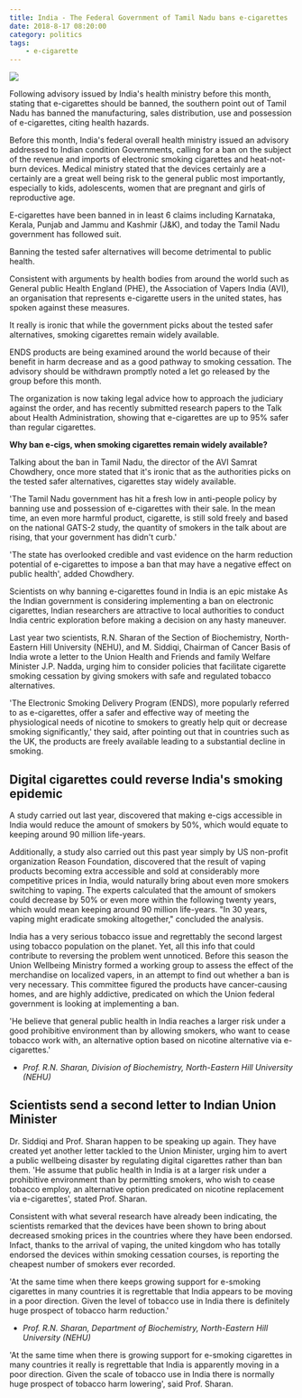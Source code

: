 ```yaml
---
title: India - The Federal Government of Tamil Nadu bans e-cigarettes
date: 2018-8-17 08:20:00
category: politics
tags:
	- e-cigarette
---
```


![](/img/4.jpg)

Following advisory issued by India's health ministry before this month, stating that e-cigarettes should be banned, the southern point out of Tamil Nadu has banned the manufacturing, sales distribution, use and possession of e-cigarettes, citing health hazards.

Before this month, India's federal overall health ministry issued an advisory addressed to Indian condition Governments, calling for a ban on the subject of the revenue and imports of electronic smoking cigarettes and heat-not-burn devices. Medical ministry stated that the devices certainly are a certainly are a great well being risk to the general public most importantly, especially to kids, adolescents, women that are pregnant and girls of reproductive age.

<!-- more -->

E-cigarettes have been banned in in least 6 claims including Karnataka, Kerala, Punjab and Jammu and Kashmir (J&K), and today the Tamil Nadu government has followed suit.

Banning the tested safer alternatives will become detrimental to public health.

Consistent with arguments by health bodies from around the world such as General public Health England (PHE), the Association of Vapers India (AVI), an organisation that represents e-cigarette users in the united states, has spoken against these measures.

It really is ironic that while the government picks about the tested safer alternatives, smoking cigarettes remain widely available.

ENDS products are being examined around the world because of their benefit in harm decrease and as a good pathway to smoking cessation. The advisory should be withdrawn promptly noted a let go released by the group before this month.

The organization is now taking legal advice how to approach the judiciary against the order, and has recently submitted research papers to the Talk about Health Administration, showing that e-cigarettes are up to 95% safer than regular cigarettes.

__Why ban e-cigs, when smoking cigarettes remain widely available?__

Talking about the ban in Tamil Nadu, the director of the AVI Samrat Chowdhery, once more stated that it's ironic that as the authorities picks on the tested safer alternatives, cigarettes stay widely available.

'The Tamil Nadu government has hit a fresh low in anti-people policy by banning use and possession of e-cigarettes with their sale. In the mean time, an even more harmful product, cigarette, is still sold freely and based on the national GATS-2 study, the quantity of smokers in the talk about are rising, that your government has didn't curb.'

'The state has overlooked credible and vast evidence on the harm reduction potential of e-cigarettes to impose a ban that may have a negative effect on public health', added Chowdhery.

Scientists on why banning e-cigarettes found in India is an epic mistake
As the Indian government is considering implementing a ban on electronic cigarettes, Indian researchers are attractive to local authorities to conduct India centric exploration before making a decision on any hasty maneuver.

Last year two scientists, R.N. Sharan of the Section of Biochemistry, North-Eastern Hill University (NEHU), and M. Siddiqi, Chairman of Cancer Basis of India wrote a letter to the Union Health and Friends and family Welfare Minister J.P. Nadda, urging him to consider policies that facilitate cigarette smoking cessation by giving smokers with safe and regulated tobacco alternatives.

'The Electronic Smoking Delivery Program (ENDS), more popularly referred to as e-cigarettes, offer a safer and effective way of meeting the physiological needs of nicotine to smokers to greatly help quit or decrease smoking significantly,' they said, after pointing out that in countries such as the UK, the products are freely available leading to a substantial decline in smoking.

## Digital cigarettes could reverse India's smoking epidemic

A study carried out last year, discovered that making e-cigs accessible in India would reduce the amount of smokers by 50%, which would equate to keeping around 90 million life-years.

Additionally, a study also carried out this past year simply by US non-profit organization Reason Foundation, discovered that the result of vaping products becoming extra accessible and sold at considerably more competitive prices in India, would naturally bring about even more smokers switching to vaping. The experts calculated that the amount of smokers could decrease by 50% or even more within the following twenty years, which would mean keeping around 90 million life-years. "In 30 years, vaping might eradicate smoking altogether," concluded the analysis.

India has a very serious tobacco issue and regrettably the second largest using tobacco population on the planet. Yet, all this info that could contribute to reversing the problem went unnoticed. Before this season the Union Wellbeing Ministry formed a working group to assess the effect of the merchandise on localized vapers, in an attempt to find out whether a ban is very necessary. This committee figured the products have cancer-causing homes, and are highly addictive, predicated on which the Union federal government is looking at implementing a ban.

'He believe that general public health in India reaches a larger risk under a good prohibitive environment than by allowing smokers, who want to cease tobacco work with, an alternative option based on nicotine alternative via e-cigarettes.'
- _Prof. R.N. Sharan, Division of Biochemistry, North-Eastern Hill University (NEHU)_

## Scientists send a second letter to Indian Union Minister

Dr. Siddiqi and Prof. Sharan happen to be speaking up again. They have created yet another letter tackled to the Union Minister, urging him to avert a public wellbeing disaster by regulating digital cigarettes rather than ban them. 'He assume that public health in India is at a larger risk under a prohibitive environment than by permitting smokers, who wish to cease tobacco employ, an alternative option predicated on nicotine replacement via e-cigarettes', stated Prof. Sharan.

Consistent with what several research have already been indicating, the scientists remarked that the devices have been shown to bring about decreased smoking prices in the countries where they have been endorsed. Infact, thanks to the arrival of vaping, the united kingdom who has totally endorsed the devices within smoking cessation courses, is reporting the cheapest number of smokers ever recorded.

'At the same time when there keeps growing support for e-smoking cigarettes in many countries it is regrettable that India appears to be moving in a poor direction. Given the level of tobacco use in India there is definitely huge prospect of tobacco harm reduction.'
- _Prof. R.N. Sharan, Department of Biochemistry, North-Eastern Hill University (NEHU)_

'At the same time when there is growing support for e-smoking cigarettes in many countries it really is regrettable that India is apparently moving in a poor direction. Given the scale of tobacco use in India there is normally huge prospect of tobacco harm lowering', said Prof. Sharan.
